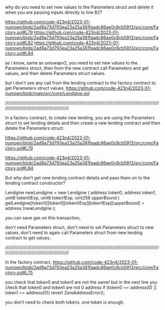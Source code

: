 why do you need to set new values to the Parameters struct and delete it when you are passing inputs directly to line 82?

https://github.com/code-423n4/2023-01-numoen/blob/2ad9a73d793ea23a25a381faadc86ae0c8cb5913/src/core/Factory.sol#L79
https://github.com/code-423n4/2023-01-numoen/blob/2ad9a73d793ea23a25a381faadc86ae0c8cb5913/src/core/Factory.sol#L82
https://github.com/code-423n4/2023-01-numoen/blob/2ad9a73d793ea23a25a381faadc86ae0c8cb5913/src/core/Factory.sol#L84

as I know, same as uniswapv2, you need to set new values to the Parameters struct, then from the new contract call Parameters and get values, and then delete Parameters struct values.

but I don't see any call from the lending contract to the factory contract to get Parameters struct values.
https://github.com/code-423n4/2023-01-numoen/blob/main/src/core/Lendgine.sol

////////////////////////////////////////////////////////////////////////////////////////////////////////////////////////////////////////////

In a factory contract, to create new lending, you are using the Parameters struct to set lending details and then create a new lending contract and then delete the Parameters struct.

https://github.com/code-423n4/2023-01-numoen/blob/2ad9a73d793ea23a25a381faadc86ae0c8cb5913/src/core/Factory.sol#L79

https://github.com/code-423n4/2023-01-numoen/blob/2ad9a73d793ea23a25a381faadc86ae0c8cb5913/src/core/Factory.sol#L84

But why don’t get new lending contract details and pass them on to the lending contract constructor? 

Lendgine newLendgine = new Lendgine (
    address token0,
    address token1,
    uint8 token0Exp,
    uint8 token1Exp,
    uint256 upperBound
)
getLendgine[token0][token1][token0Exp][token1Exp][upperBound] = address (newLendgine );

you can save gas on this transaction,

don't need Parameters struct, don't need to set Parameters struct to new values, don't need to again call Parameters struct from new lending contract to get values.

////////////////////////////////////////////////////////////////////////////////////////////////////////////////////////////////////////////

In the factory contract, 
https://github.com/code-423n4/2023-01-numoen/blob/2ad9a73d793ea23a25a381faadc86ae0c8cb5913/src/core/Factory.sol#L75

you check that token0 and token1 are not the same! but in the next line you check that token0 and token1 are not 0 address 
if (token0 == address(0) || token1 == address(0)) revert ZeroAddressError();

you don’t need to check both tokens. one token is enough.